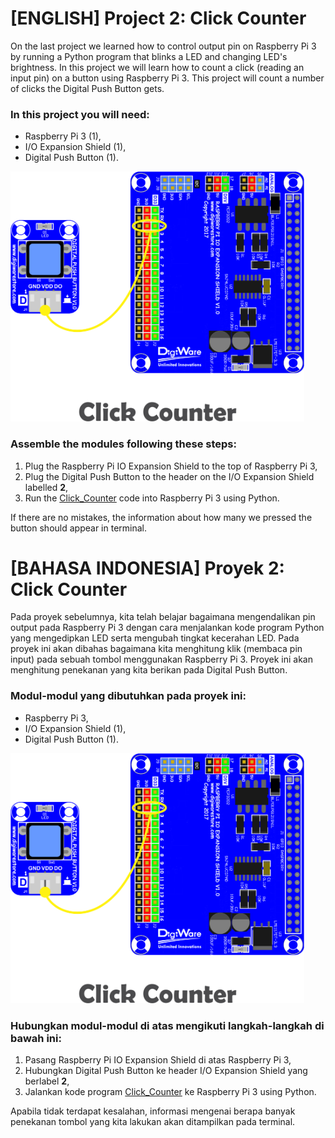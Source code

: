 # [ENGLISH] Project 2: Click Counter
On the last project we learned how to control output pin on Raspberry Pi 3 by running a Python program that blinks a LED and changing LED's brightness. In this project we will learn how to count a click (reading an input pin) on a button using Raspberry Pi 3.  This project will count a number of clicks the Digital Push Button gets. 

### In this project you will need:
* Raspberry Pi 3 (1),
* I/O Expansion Shield (1),
* Digital Push Button (1).

<img src="/images/click counter.png" height="400">

### Assemble the modules following these steps:
1. Plug the Raspberry Pi IO Expansion Shield to the top of Raspberry Pi 3,
2. Plug the Digital Push Button to the header on the I/O Expansion Shield labelled **2**,
3. Run the [Click_Counter](/02_Click_Counter/Click_Counter.py) code into Raspberry Pi 3 using Python.

If there are no mistakes, the information about how many we pressed the button should appear in terminal.

# [BAHASA INDONESIA] Proyek 2: Click Counter
Pada proyek sebelumnya, kita telah belajar bagaimana mengendalikan pin output pada Raspberry Pi 3 dengan cara menjalankan kode program Python yang mengedipkan LED serta mengubah tingkat kecerahan LED. Pada proyek ini akan dibahas bagaimana kita menghitung klik (membaca pin input) pada sebuah tombol menggunakan Raspberry Pi 3. Proyek ini akan menghitung penekanan yang kita berikan pada Digital Push Button.

### Modul-modul yang dibutuhkan pada proyek ini:
* Raspberry Pi 3,
* I/O Expansion Shield (1),
* Digital Push Button (1).

<img src="/images/click counter.png" height="400">

### Hubungkan modul-modul di atas mengikuti langkah-langkah di bawah ini:
1. Pasang Raspberry Pi IO Expansion Shield di atas Raspberry Pi 3,
2. Hubungkan Digital Push Button ke header I/O Expansion Shield yang berlabel **2**,
3. Jalankan kode program [Click_Counter](/02_Click_Counter/Click_Counter.py) ke Raspberry Pi 3 using Python.

Apabila tidak terdapat kesalahan, informasi mengenai berapa banyak penekanan tombol yang kita lakukan akan ditampilkan pada terminal.
